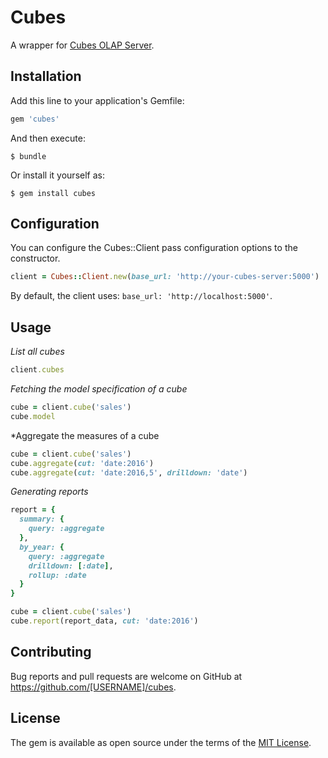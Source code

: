 # Cubes

A wrapper for [Cubes OLAP Server](https://github.com/DataBrewery/cubes).

## Installation

Add this line to your application's Gemfile:

```ruby
gem 'cubes'
```

And then execute:

    $ bundle

Or install it yourself as:

    $ gem install cubes

## Configuration

You can configure the Cubes::Client pass configuration options to the constructor.

```ruby
client = Cubes::Client.new(base_url: 'http://your-cubes-server:5000')
```

By default, the client uses: `base_url: 'http://localhost:5000'`.

## Usage

*List all cubes*

```ruby
client.cubes
```

*Fetching the model specification of a cube*

```ruby
cube = client.cube('sales')
cube.model
```

*Aggregate the measures of a cube

```ruby
cube = client.cube('sales')
cube.aggregate(cut: 'date:2016')
cube.aggregate(cut: 'date:2016,5', drilldown: 'date')
```

*Generating reports*

```ruby
report = {
  summary: {
    query: :aggregate
  },
  by_year: {
    query: :aggregate
    drilldown: [:date],
    rollup: :date
  }
}

cube = client.cube('sales')
cube.report(report_data, cut: 'date:2016')
```
## Contributing

Bug reports and pull requests are welcome on GitHub at https://github.com/[USERNAME]/cubes.

## License

The gem is available as open source under the terms of the [MIT License](http://opensource.org/licenses/MIT).

